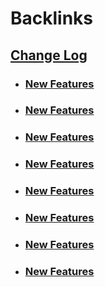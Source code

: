 
# Backlinks
## [Change Log](<Change Log.md>)
- ### [New Features](<New Features.md>)

- ### [New Features](<New Features.md>)

- ### [New Features](<New Features.md>)

- ### [New Features](<New Features.md>)

- ### [New Features](<New Features.md>)

- ### [New Features](<New Features.md>)

- ### [New Features](<New Features.md>)

- ### [New Features](<New Features.md>)

